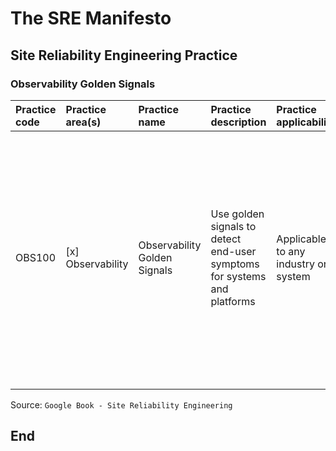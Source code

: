 # The SRE Manifesto

## Site Reliability Engineering Practice

### Observability Golden Signals

| **Practice code** | **Practice area(s)** | **Practice name** | **Practice description** | **Practice applicability** | **Practice technology(ies)** | **Implementation steps** |
|:--------|:-----------------|:---------------------|:--------------------------------------------|:--------------------|:-------------------|:------------------------------|
| OBS100 | [x] Observability | Observability Golden Signals | Use golden signals to detect end-user symptoms for systems and platforms | Applicable to any industry or system | Application performance monitoring; synthetic user monitoring | 1. Define service level indicators (SLIs) for latency, error rate, traffic, and saturation for each critical end-user service; 2. Measure SLIs through the monitoring platform; 3. Establish the SLOs based on the process behaviour and business requirements. |
| | | | | | | |

Source: `Google Book - Site Reliability Engineering`

## End
